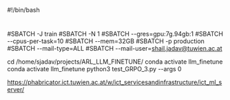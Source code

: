#!/bin/bash
#
#SBATCH -J train
#SBATCH -N 1
#SBATCH --gres=gpu:7g.94gb:1
#SBATCH --cpus-per-task=10
#SBATCH --mem=32GB
#SBATCH -p production   
#SBATCH --mail-type=ALL
#SBATCH --mail-user=shail.jadav@tuwien.ac.at
 
cd /home/sjadav/projects/ARL_LLM_FINETUNE/
conda activate llm_finetune
conda activate llm_finetune
python3 test_GRPO_3.py --args 0


https://phabricator.ict.tuwien.ac.at/w/ict_servicesandinfrastructure/ict_ml_server/



